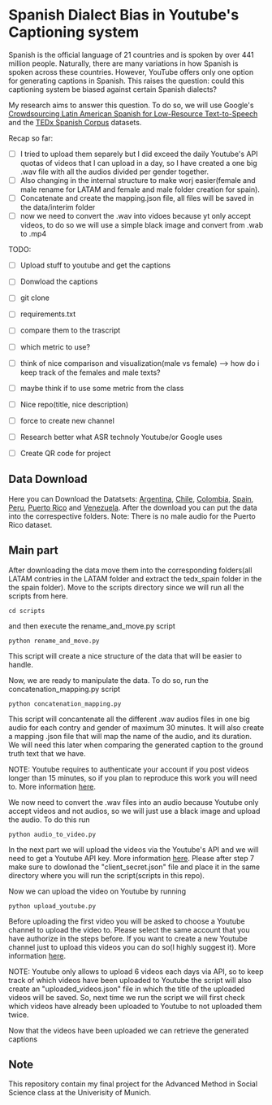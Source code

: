 # Spanish Dialect Bias in Youtube's Captioning system

Spanish is the official language of 21 countries and is spoken by over 441 million people. Naturally, there are many variations in how Spanish is spoken across these countries. However, YouTube offers only one option for generating captions in Spanish. This raises the question: could this captioning system be biased against certain Spanish dialects?

My research aims to answer this question. To do so, we will use Google's [Crowdsourcing Latin American Spanish for Low-Resource Text-to-Speech](https://aclanthology.org/2020.lrec-1.801.pdf) and the [TEDx Spanish Corpus](https://www.openslr.org/67/) datasets.


Recap so far: 
- [ ] I tried to upload them separely but I did exceed the daily Youtube's API quotas of videos that I can upload in a day, so I have created a one big .wav file with all the audios divided per gender together.
- [ ] Also changing in the internal structure to make worj easier(female and male rename for LATAM and female and male folder creation for spain).
- [ ] Concatenate and create the mapping.json file, all files will be saved in the data/interim folder
- [ ] now we need to convert the .wav into vidoes because yt only accept videos, to do so we will use a simple black image and convert from .wab to .mp4

TODO: 
- [ ] Upload stuff to youtube and get the captions
- [ ] Donwload the captions
- [ ] git clone
- [ ] requirements.txt 
- [ ] compare them to the trascript
- [ ] which metric to use?
- [ ] think of nice comparison and visualization(male vs female) --> how do i keep track of the females and male texts?
- [ ] maybe think if to use some metric from the class
- [ ] Nice repo(title, nice description)
- [ ] force to create new channel
- [ ] Research better what ASR technoly Youtube/or Google uses
- [ ] Create QR code for project 




## Data Download

Here you can Download the Datatsets:
[Argentina](https://www.openslr.org/61/), [Chile](https://www.openslr.org/71/), [Colombia](https://www.openslr.org/72/), [Spain](https://www.openslr.org/67/), [Peru](https://www.openslr.org/73/), [Puerto Rico](https://www.openslr.org/74/) and [Venezuela](https://www.openslr.org/75/). 
After the download you can put the data into the correspective folders. Note: There is no male audio for the Puerto Rico dataset. 

## Main part 

After downloading the data move them into the corresponding folders(all LATAM contries in the LATAM folder and extract the tedx_spain folder in the the spain folder). 
Move to the scripts directory since we will run all the scripts from here. 
```
cd scripts
```
and then execute the rename_and_move.py script
```
python rename_and_move.py
```

This script will create a nice structure of the data that will be easier to handle. 

Now, we are ready to manipulate the data. To do so, run the  concatenation_mapping.py script

```
python concatenation_mapping.py 
```
This script will concantenate all the different .wav audios files in one big audio for each contry and gender of maximum 30 minutes. It will also create a mapping .json file that will map the name of the audio, and its duration. We will need this later when comparing the generated caption to the ground truth text that we have. 

NOTE: Youtube requires to authenticate your account if you post videos longer than 15 minutes, so if you plan to reproduce this work you will need to. More information [here](https://support.google.com/youtube/answer/71673?hl=en&co=GENIE.Platform%3DDesktop&oco=0). 

We now need to convert the .wav files into an audio because Youtube only accept videos and not audios, so we will just use a black image and upload the audio. To do this run 

```
python audio_to_video.py 
```

In the next part we will upload the videos via the Youtube's API and we will need to get a Youtube API key. More information [here](https://blog.hubspot.com/website/how-to-get-youtube-api-key). Please after step 7 make sure to dowlonad the "client_secret.json" file and place it in the same directory where you will run the script(scripts in this repo). 

Now we can upload the video on Youtube by running

```
python upload_youtube.py
```
Before uploading the first video you will be asked to choose a Youtube channel to upload the video to. Please select the same account that you have authorize in the steps before. If you want to create a new Youtube channel just to upload this videos you can do so(I highly suggest it). More information [here](https://support.google.com/youtube/answer/1646861?hl=en). 

NOTE: Youtube only allows to upload 6 videos each days via API, so to keep track of which videos have been uploaded to Youtube the script will also create an "uploaded_videos.json" file in which the title of the uploaded videos will be saved. So, next time we run the script we will first check which videos have already been uploaded to Youtube to not uploaded them twice. 

Now that the videos have been uploaded we can retrieve the generated captions

## Note 

This repository contain my final project for the Advanced Method in Social Science class at the Univerisity of Munich. 
